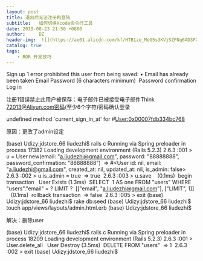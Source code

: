 ```yaml
---
layout: post
title: 退出后无法注册和登陆
subtitle:   如何切换Xcode命令行工具
date: 2019-08-23 21:50 +0800
author:     DZ
header-img:  ![](https://ae01.alicdn.com/kf/HTB1ze_MeG5s3KVjSZFNq6AD3FXag.jpg）
catalog: true
tags:
    - ROR 开发技巧
---
```


Sign up
1 error prohibited this user from being saved:
	• Email has already been taken
Email
Password (6 characters minimum) 
Password confirmation
Log in


注册1错误禁止此用户被保存：电子邮件已被接受电子邮件Think 72013@Aliyun.com密码(至少6个字符)密码确认登录

undefined method `current_sign_in_at' for #<User:0x00007fdb334bc768>

原因：更改了admin设定



(base) Udizy:jdstore_66 liudezhi$ rails c
Running via Spring preloader in process 17382
Loading development environment (Rails 5.2.3)
2.6.3 :001 > u = User.new(email: "a.liudezhi@gmail.com", password: "88888888", password_confirmation: "88888888")
 => #<User id: nil, email: "a.liudezhi@gmail.com", created_at: nil, updated_at: nil, is_admin: false> 
2.6.3 :002 > u.is_admin = true
 => true 
2.6.3 :003 > u.save
   (0.1ms)  begin transaction
  User Exists (1.3ms)  SELECT  1 AS one FROM "users" WHERE "users"."email" = ? LIMIT ?  [["email", "a.liudezhi@gmail.com"], ["LIMIT", 1]]
   (0.1ms)  rollback transaction
 => false 
2.6.3 :005 > exit
(base) Udizy:jdstore_66 liudezhi$ rake db:seed
(base) Udizy:jdstore_66 liudezhi$ touch app/views/layouts/admin.html.erb
(base) Udizy:jdstore_66 liudezhi$ 


解决：删除user

(base) Udizy:jdstore_66 liudezhi$ rails c
Running via Spring preloader in process 18209
Loading development environment (Rails 5.2.3)
2.6.3 :001 > User.delete_all
  User Destroy (3.5ms)  DELETE FROM "users"
 => 1 
2.6.3 :002 > exit
(base) Udizy:jdstore_66 liudezhi$
